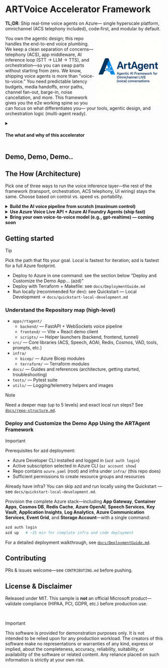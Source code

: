 <!-- markdownlint-disable MD033 MD041 -->

# **ARTVoice Accelerator Framework**

**TL;DR**: Ship real-time voice agents on Azure— single hyperscale platform, omnichannel (ACS telephony included), code‑first, and modular by default.

<img src="utils/images/ARTAGENT.png" align="right" height="220" alt="ARTAgent Logo" />

You own the agentic design; this repo handles the end-to-end voice plumbing. We keep a clean separation of concerns—telephony (ACS), app middleware, AI inference loop (STT → LLM → TTS), and orchestration—so you can swap parts without starting from zero. We know, shipping voice agents is more than “voice-to-voice.” You need predictable latency budgets, media handoffs, error paths, channel fan-out, barge-in, noise cancellation, and more. This framework gives you the e2e working spine so you can focus on what differentiates you— your tools, agentic design, and orchestration logic (multi-agent ready).

<details closed>
<summary><h4>The what and why of this accelerator</h4></summary>

## **What you get**

- **Omnichannel, including first-class telephony**. Azure Communication Services (ACS) integration for PSTN, SIP transfer, IVR/DTMF routing, and number provisioning—extendable for contact centers and custom IVR trees.

- **Transport that scales**. FastAPI + WebSockets for true bidirectional streaming; runs locally and scales out in Kubernetes. We include simple classes to wire your UI WebSocket client or loop back into ACS—the plumbing is done.

- **Model freedom**. Use GPT-family or your provider of choice behind a slim adapter; swap models without touching the transport.

- **Clear seams for customization**. Replace code, switch STT/TTS providers, add tool routers, or inject domain policies—without tearing down the whole app.

### **Choose your voice inference pipeline (voice‑to‑voice):**

- **Build from scratch (maximum control).** Use our AI inference layer and patterns to wire STT → LLM → TTS with your preferred Azure services and assessments. Own the event loop, intercept any step, and tailor latency/quality trade-offs for your use case. Ideal for on‑prem/hybrid, strict compliance, or deep customization.

- **Managed path (ship fast, enterprise‑ready).** Leverage the latest addition to the Azure AI family—Azure Voice Live API (preview)—for voice-to-voice media, and connect to Azure AI Foundry Agents for built-in tool/function calling. Keep your hooks; let Azure AI Foundry handle the media layer, scaling, noise suppression, and barge-in.

- **Bring your own voice‑to‑voice model.** Drop in your model behind(e.g., latest gpt‑realtime or equivalent). Transport/orchestration (including ACS telephony) stays the same—no app changes.

*The question of the century: Is it production-ready?*

“Production” means different things, but our intent is clear: this is an accelerator—it gets you ~80% of the way with battle-tested plumbing. You bring the last mile: hardening, infrastructure policies, security posture, SRE/DevOps, and your enterprise release process.

We ship the scaffolding to make that last mile fast: structured logging, metrics/tracing hooks, and a load-testing harness so you can profile end-to-end latency and concurrency, then tune or harden as needed to reach your target volume.

</details>

## **Demo, Demo, Demo..**



## **The How (Architecture)**

Pick one of three ways to run the voice inference layer—the rest of the framework (transport, orchestration, ACS telephony, UI wiring) stays the same. Choose based on control vs. speed vs. portability.

<details>
<summary><strong>Build the AI voice pipeline from scratch (maximum control)</strong></summary>
<br>
<img src="utils/images/ARTAgentarch.png" alt="ARTAgent Arch" />

- **Own the event loop**: STT → LLM/Tools → TTS, with granular hooks.
- **Swap services per stage**: Azure Speech, Azure OpenAI, etc.
- **Tune for your SLOs**: latency budgets, custom VAD, barge-in, domain policies.
- **Deep integration**: ACS telephony, Event Hubs, Cosmos DB, FastAPI/WebSockets, Kubernetes, observability, custom memory/tool stores.
- **Best for**: on-prem/hybrid, strict compliance, or heavy customization.

</details>

<details>
<summary><strong>Use Azure Voice Live API + Azure AI Foundry Agents (ship fast)</strong></summary>
<br>

> [!NOTE]
> WIP/Preview: Azure Voice Live API is in preview; behavior and APIs may change.

<br>

<img src="utils/images/LIVEVOICEApi.png" alt="LIVEVOICEApi" />

 - **Enterprise Managed voice-to-voice**: barge-in, noise suppression, elastic scale.
 - **Agent runtime**: connect to Azure AI Foundry Agents for built-in tool/function calling and orchestration.
 - **Built-ins**: tool store, guardrails/evals, threads/memory patterns, APIM gateway options.
 - **Keep your hooks**: reduce ops surface and move faster to pilot/production.

 **Key differences vs. from-scratch**

 - Media layer and agent runtime are managed (less infra to own).
 - Faster “happy-path” to omnichannel via ACS, while still supporting your policies and extensions.
 - Great fit when you want speed, scale and consistency without giving up critical integration points.

</details>

<details>
<summary><strong>Bring your own voice-to-voice model (e.g., gpt-realtime) — coming soon</strong></summary>

> [!NOTE]
> Coming soon: This adapter path is under active development.

- Plug a BYO voice-to-voice model behind a slim adapter; no changes to transport/orchestration.
- ACS telephony path remains intact.


</details>

## **Getting started**

> [!TIP]
> Pick the path that fits your goal. Local is fastest for iteration; azd is fastest for a full Azure footprint.

- Deploy to Azure in one command: see the section below “Deploy and Customize the Demo App… (azd)”
- Deploy with Terraform + Makefile: see `docs/DeploymentGuide.md`
- Run locally (recommended for dev): see Quickstart — Local Development → `docs/quickstart-local-development.md`

### **Understand the Repository map (high‑level)**

- `apps/rtagent/`
	- `backend/` — FastAPI + WebSockets voice pipeline
	- `frontend/` — Vite + React demo client
	- `scripts/` — Helper launchers (backend, frontend, tunnel)
- `src/` — Core libraries (ACS, Speech, AOAI, Redis, Cosmos, VAD, tools, prompts, etc.)
- `infra/`
	- `bicep/` — Azure Bicep modules
	- `terraform/` — Terraform modules
- `docs/` — Guides and references (architecture, getting started, troubleshooting)
- `tests/` — Pytest suite
- `utils/` — Logging/telemetry helpers and images

> [!NOTE]
> Need a deeper map (up to 5 levels) and exact local run steps? See [`docs/repo-structure.md`](docs/repo-structure.md).

### **Deploy and Customize the Demo App Using the ARTAgent Framework**

> [!IMPORTANT]
> Prerequisites for azd deployment:
> - Azure Developer CLI installed and logged in (`azd auth login`)
> - Active subscription selected in Azure CLI (`az account show`)
> - Repo contains `azure.yaml` (root) and infra under `infra/` (this repo does)
> - Sufficient permissions to create resource groups and resources
>
> Already have infra? You can skip azd and run locally using the Quickstart — see `docs/quickstart-local-development.md`.

Provision the complete Azure stack—including **App Gateway**, **Container Apps**, **Cosmos DB**, **Redis Cache**, **Azure OpenAI**, **Speech Services**, **Key Vault**, **Application Insights**, **Log Analytics**, **Azure Communication Services**, **Event Grid**, and **Storage Account**—with a single command:

```bash
azd auth login
azd up   # ~15 min for complete infra and code deployment
```

For a detailed deployment walkthrough, see [`docs/DeploymentGuide.md`](docs/DeploymentGuide.md).

## **Contributing**
PRs & issues welcome—see `CONTRIBUTING.md` before pushing.

## **License & Disclaimer**
Released under MIT. This sample is **not** an official Microsoft product—validate compliance (HIPAA, PCI, GDPR, etc.) before production use.

<br>

> [!IMPORTANT]  
> This software is provided for demonstration purposes only. It is not intended to be relied upon for any production workload. The creators of this software make no representations or warranties of any kind, express or implied, about the completeness, accuracy, reliability, suitability, or availability of the software or related content. Any reliance placed on such information is strictly at your own risk.